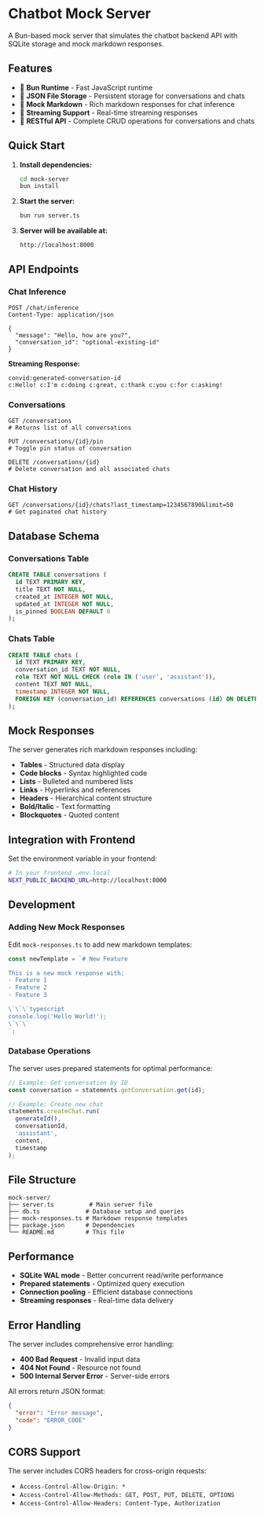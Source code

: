 # Chatbot Mock Server

A Bun-based mock server that simulates the chatbot backend API with SQLite storage and mock markdown responses.

## Features

- 🚀 **Bun Runtime** - Fast JavaScript runtime
- 📄 **JSON File Storage** - Persistent storage for conversations and chats
- 📝 **Mock Markdown** - Rich markdown responses for chat inference
- 🌊 **Streaming Support** - Real-time streaming responses
- 🔄 **RESTful API** - Complete CRUD operations for conversations and chats

## Quick Start

1. **Install dependencies:**
   ```bash
   cd mock-server
   bun install
   ```

2. **Start the server:**
   ```bash
   bun run server.ts
   ```

3. **Server will be available at:**
   ```
   http://localhost:8000
   ```

## API Endpoints

### Chat Inference
```http
POST /chat/inference
Content-Type: application/json

{
  "message": "Hello, how are you?",
  "conversation_id": "optional-existing-id"
}
```

**Streaming Response:**
```
convid:generated-conversation-id
c:Hello! c:I'm c:doing c:great, c:thank c:you c:for c:asking!
```

### Conversations
```http
GET /conversations
# Returns list of all conversations

PUT /conversations/{id}/pin
# Toggle pin status of conversation

DELETE /conversations/{id}
# Delete conversation and all associated chats
```

### Chat History
```http
GET /conversations/{id}/chats?last_timestamp=1234567890&limit=50
# Get paginated chat history
```

## Database Schema

### Conversations Table
```sql
CREATE TABLE conversations (
  id TEXT PRIMARY KEY,
  title TEXT NOT NULL,
  created_at INTEGER NOT NULL,
  updated_at INTEGER NOT NULL,
  is_pinned BOOLEAN DEFAULT 0
);
```

### Chats Table
```sql
CREATE TABLE chats (
  id TEXT PRIMARY KEY,
  conversation_id TEXT NOT NULL,
  role TEXT NOT NULL CHECK (role IN ('user', 'assistant')),
  content TEXT NOT NULL,
  timestamp INTEGER NOT NULL,
  FOREIGN KEY (conversation_id) REFERENCES conversations (id) ON DELETE CASCADE
);
```

## Mock Responses

The server generates rich markdown responses including:

- **Tables** - Structured data display
- **Code blocks** - Syntax highlighted code
- **Lists** - Bulleted and numbered lists
- **Links** - Hyperlinks and references
- **Headers** - Hierarchical content structure
- **Bold/Italic** - Text formatting
- **Blockquotes** - Quoted content

## Integration with Frontend

Set the environment variable in your frontend:

```bash
# In your frontend .env.local
NEXT_PUBLIC_BACKEND_URL=http://localhost:8000
```

## Development

### Adding New Mock Responses

Edit `mock-responses.ts` to add new markdown templates:

```typescript
const newTemplate = `# New Feature

This is a new mock response with:
- Feature 1
- Feature 2
- Feature 3

\`\`\`typescript
console.log('Hello World!');
\`\`\`
`;
```

### Database Operations

The server uses prepared statements for optimal performance:

```typescript
// Example: Get conversation by ID
const conversation = statements.getConversation.get(id);

// Example: Create new chat
statements.createChat.run(
  generateId(),
  conversationId,
  'assistant',
  content,
  timestamp
);
```

## File Structure

```
mock-server/
├── server.ts          # Main server file
├── db.ts             # Database setup and queries
├── mock-responses.ts # Markdown response templates
├── package.json      # Dependencies
└── README.md         # This file
```

## Performance

- **SQLite WAL mode** - Better concurrent read/write performance
- **Prepared statements** - Optimized query execution
- **Connection pooling** - Efficient database connections
- **Streaming responses** - Real-time data delivery

## Error Handling

The server includes comprehensive error handling:

- **400 Bad Request** - Invalid input data
- **404 Not Found** - Resource not found
- **500 Internal Server Error** - Server-side errors

All errors return JSON format:
```json
{
  "error": "Error message",
  "code": "ERROR_CODE"
}
```

## CORS Support

The server includes CORS headers for cross-origin requests:

- `Access-Control-Allow-Origin: *`
- `Access-Control-Allow-Methods: GET, POST, PUT, DELETE, OPTIONS`
- `Access-Control-Allow-Headers: Content-Type, Authorization`